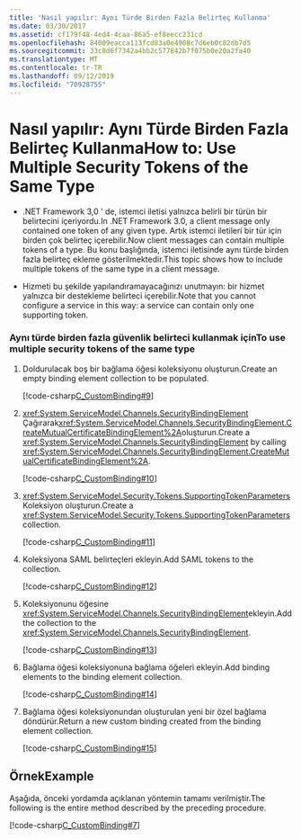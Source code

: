 ```yaml
---
title: 'Nasıl yapılır: Aynı Türde Birden Fazla Belirteç Kullanma'
ms.date: 03/30/2017
ms.assetid: cf179f48-4ed4-4caa-86a5-ef8eecc231cd
ms.openlocfilehash: 84009eacca113fcd83a0e4908c7d6eb0c82db7d5
ms.sourcegitcommit: 33c8d6f7342a4bb2c577842b7f075b0e20a2fa40
ms.translationtype: MT
ms.contentlocale: tr-TR
ms.lasthandoff: 09/12/2019
ms.locfileid: "70928755"
---
```

# <a name="how-to-use-multiple-security-tokens-of-the-same-type"></a><span data-ttu-id="f7811-102">Nasıl yapılır: Aynı Türde Birden Fazla Belirteç Kullanma</span><span class="sxs-lookup"><span data-stu-id="f7811-102">How to: Use Multiple Security Tokens of the Same Type</span></span>

- <span data-ttu-id="f7811-103">.NET Framework 3,0 ' de, istemci iletisi yalnızca belirli bir türün bir belirtecini içeriyordu.</span><span class="sxs-lookup"><span data-stu-id="f7811-103">In .NET Framework 3.0, a client message only contained one token of any given type.</span></span> <span data-ttu-id="f7811-104">Artık istemci iletileri bir tür için birden çok belirteç içerebilir.</span><span class="sxs-lookup"><span data-stu-id="f7811-104">Now client messages can contain multiple tokens of a type.</span></span> <span data-ttu-id="f7811-105">Bu konu başlığında, istemci iletisinde aynı türde birden fazla belirteç ekleme gösterilmektedir.</span><span class="sxs-lookup"><span data-stu-id="f7811-105">This topic shows how to include multiple tokens of the same type in a client message.</span></span>  
  
- <span data-ttu-id="f7811-106">Hizmeti bu şekilde yapılandıramayacağınızı unutmayın: bir hizmet yalnızca bir destekleme belirteci içerebilir.</span><span class="sxs-lookup"><span data-stu-id="f7811-106">Note that you cannot configure a service in this way: a service can contain only one supporting token.</span></span>  
  
### <a name="to-use-multiple-security-tokens-of-the-same-type"></a><span data-ttu-id="f7811-107">Aynı türde birden fazla güvenlik belirteci kullanmak için</span><span class="sxs-lookup"><span data-stu-id="f7811-107">To use multiple security tokens of the same type</span></span>  
  
1. <span data-ttu-id="f7811-108">Doldurulacak boş bir bağlama öğesi koleksiyonu oluşturun.</span><span class="sxs-lookup"><span data-stu-id="f7811-108">Create an empty binding element collection to be populated.</span></span>  
  
     [!code-csharp[C_CustomBinding#9](../../../../samples/snippets/csharp/VS_Snippets_CFX/c_custombinding/cs/c_custombinding.cs#9)]  
  
2. <span data-ttu-id="f7811-109"><xref:System.ServiceModel.Channels.SecurityBindingElement> Çağırarak<xref:System.ServiceModel.Channels.SecurityBindingElement.CreateMutualCertificateBindingElement%2A>oluşturun.</span><span class="sxs-lookup"><span data-stu-id="f7811-109">Create a <xref:System.ServiceModel.Channels.SecurityBindingElement> by calling <xref:System.ServiceModel.Channels.SecurityBindingElement.CreateMutualCertificateBindingElement%2A>.</span></span>  
  
     [!code-csharp[C_CustomBinding#10](../../../../samples/snippets/csharp/VS_Snippets_CFX/c_custombinding/cs/c_custombinding.cs#10)]  
  
3. <span data-ttu-id="f7811-110"><xref:System.ServiceModel.Security.Tokens.SupportingTokenParameters> Koleksiyon oluşturun.</span><span class="sxs-lookup"><span data-stu-id="f7811-110">Create a <xref:System.ServiceModel.Security.Tokens.SupportingTokenParameters> collection.</span></span>  
  
     [!code-csharp[C_CustomBinding#11](../../../../samples/snippets/csharp/VS_Snippets_CFX/c_custombinding/cs/c_custombinding.cs#11)]  
  
4. <span data-ttu-id="f7811-111">Koleksiyona SAML belirteçleri ekleyin.</span><span class="sxs-lookup"><span data-stu-id="f7811-111">Add SAML tokens to the collection.</span></span>  
  
     [!code-csharp[C_CustomBinding#12](../../../../samples/snippets/csharp/VS_Snippets_CFX/c_custombinding/cs/c_custombinding.cs#12)]  
  
5. <span data-ttu-id="f7811-112">Koleksiyonunu öğesine <xref:System.ServiceModel.Channels.SecurityBindingElement>ekleyin.</span><span class="sxs-lookup"><span data-stu-id="f7811-112">Add the collection to the <xref:System.ServiceModel.Channels.SecurityBindingElement>.</span></span>  
  
     [!code-csharp[C_CustomBinding#13](../../../../samples/snippets/csharp/VS_Snippets_CFX/c_custombinding/cs/c_custombinding.cs#13)]  
  
6. <span data-ttu-id="f7811-113">Bağlama öğesi koleksiyonuna bağlama öğeleri ekleyin.</span><span class="sxs-lookup"><span data-stu-id="f7811-113">Add binding elements to the binding element collection.</span></span>  
  
     [!code-csharp[C_CustomBinding#14](../../../../samples/snippets/csharp/VS_Snippets_CFX/c_custombinding/cs/c_custombinding.cs#14)]  
  
7. <span data-ttu-id="f7811-114">Bağlama öğesi koleksiyonundan oluşturulan yeni bir özel bağlama döndürür.</span><span class="sxs-lookup"><span data-stu-id="f7811-114">Return a new custom binding created from the binding element collection.</span></span>  
  
     [!code-csharp[C_CustomBinding#15](../../../../samples/snippets/csharp/VS_Snippets_CFX/c_custombinding/cs/c_custombinding.cs#15)]  
  
## <a name="example"></a><span data-ttu-id="f7811-115">Örnek</span><span class="sxs-lookup"><span data-stu-id="f7811-115">Example</span></span>  
 <span data-ttu-id="f7811-116">Aşağıda, önceki yordamda açıklanan yöntemin tamamı verilmiştir.</span><span class="sxs-lookup"><span data-stu-id="f7811-116">The following is the entire method described by the preceding procedure.</span></span>  
  
 [!code-csharp[C_CustomBinding#7](../../../../samples/snippets/csharp/VS_Snippets_CFX/c_custombinding/cs/c_custombinding.cs#7)]  
